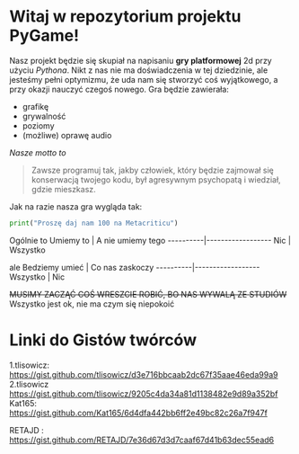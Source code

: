 # **Witaj w repozytorium projektu PyGame!**


Nasz projekt będzie się skupiał na napisaniu **gry platformowej** 2d przy użyciu *Pythona*. Nikt z nas nie ma doświadczenia w tej dziedzinie, ale jesteśmy pełni optymizmu, że uda nam się stworzyć coś wyjątkowego, a przy okazji nauczyć czegoś nowego.
Gra będzie zawierała:
* grafikę
* grywalność
* poziomy
* (możliwe) oprawę audio

_Nasze motto to_
>Zawsze programuj tak, jakby człowiek, który będzie zajmował się konserwacją twojego kodu, był agresywnym psychopatą i wiedział, gdzie mieszkasz.

Jak na razie nasza gra wygląda tak:
```Python
print("Proszę daj nam 100 na Metacriticu")
```
Ogólnie to
Umiemy to | A nie umiemy tego
----------|------------------
Nic | Wszystko

ale
Bedziemy umieć | Co nas zaskoczy
----------|------------------
Wszystko | Nic

~~MUSIMY ZACZĄĆ COŚ WRESZCIE ROBIĆ, BO NAS WYWALĄ ZE STUDIÓW~~
Wszystko jest ok, nie ma czym się niepokoić

# **Linki do Gistów twórców**
1.tlisowicz: https://gist.github.com/tlisowicz/d3e716bbcaab2dc67f35aae46eda99a9
2.tlisowicz https://gist.github.com/tlisowicz/9205c4da34a81d1138482e9d89a352bf
Kat165: https://gist.github.com/Kat165/6d4dfa442bb6ff2e49bc82c26a7f947f


RETAJD : https://gist.github.com/RETAJD/7e36d67d3d7caaf67d41b63dec55ead6
